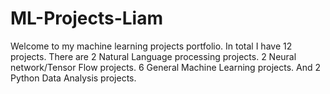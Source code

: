 # ML-Projects-Liam
Welcome to my machine learning projects portfolio. In total I have 12 projects. There are 2 Natural Language processing projects. 2 Neural network/Tensor Flow projects. 6 General Machine Learning projects. And 2 Python Data Analysis projects.
